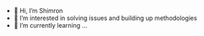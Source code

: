 - 👋 Hi, I’m Shimron
- 👀 I’m interested in solving issues and building up methodologies
- 🌱 I’m currently learning  ...

<!---
jjsshimron/jjsshimron is a ✨ special ✨ repository because its `README.md` (this file) appears on your GitHub profile.
You can click the Preview link to take a look at your changes.
--->
